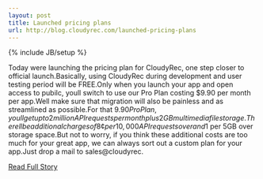 ```yaml
---
layout: post
title: Launched pricing plans
url: http://blog.cloudyrec.com/launched-pricing-plans
---
```

{% include JB/setup %}<p>Today were launching the pricing plan for CloudyRec, one step closer to official launch.Basically, using CloudyRec during development and user testing period will be FREE.Only when you launch your app and open access to pubilc, youll switch to use our Pro Plan costing $9.90 per month per app.Well make sure that migration will also be painless and as streamlined as possible.For that $9.90 Pro Plan, youll get up to 2 million API requests per month plus 2 GB multimedia file storage.Therell be additional charges of 8¢ per 10,000 API requests over and 1$ per 5GB over storage space.But not to worry, if you think these additional costs are too much for your great app, we can always sort out a custom plan for your app.Just drop a mail to sales@cloudyrec.</p>
<p><a href="http://blog.cloudyrec.com/launched-pricing-plans">Read Full Story</a></p>
